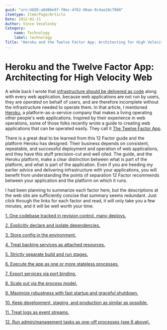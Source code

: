 ```yaml
---
guid: "urn:UUID:a0d86e97-f0ec-4f62-96ae-9c4aa18c7968"
itemtype: Item/Page/Article
Date: 2012-02-11
Author: Vince Veselosky
Category:
    name: Technology
    label: technology
Title: "Heroku and the Twelve Factor App: Architecting for High Velocity Web Operations"
...
```


# Heroku and the Twelve Factor App: Architecting for High Velocity Web

A while back I wrote that [infrastructure should be delivered as code][]
along with every web application, because web applications are not run
by users, they are *operated* on behalf of users, and are therefore
incomplete without the infrastructure needed to operate them. In that
article, I mentioned [Heroku][], a platform-as-a-service company that
makes a living operating other people's web applications. Inspired by
their experience in web operations, some of those folks recently wrote a
guide to creating web applications that can be operated easily. They
call it [The Twelve Factor App][].

There is a great deal to be learned from this 12 Factor guide and the
platform Heroku has designed. Their business depends on consistent,
repeatable, and successful deployment and operation of web applications,
and they have this stuff precision-cut and well oiled. The guide, and
the Heroku platform, make a clear distinction between what is part of
the platform, and what is part of the application. Even if you are
heeding my earlier advice and delivering infrastructure with your
applications, you will benefit from understanding the points of
separation 12 Factor recommends between your application and the
platform on which it runs.

I had been planning to summarize each factor here, but the descriptions
at the web site are sufficiently concise that summary seems redundant.
Just click through the links for each factor and read, it will only take
you a few minutes, and it will be well worth your time.

[1. One codebase tracked in revision control, many deploys.][]

[2. Explicitly declare and isolate dependencies.][]

[3. Store config in the environment.][]

[4. Treat backing services as attached resources.][]

[5. Strictly separate build and run stages.][]

[6. Execute the app as one or more stateless processes.][]

[7. Export services via port binding.][]

[8. Scale out via the process model.][]

[9. Maximize robustness with fast startup and graceful shutdown.][]

[10. Keep development, staging, and production as similar as possible.][]

[11. Treat logs as event streams.][]

[12. Run admin/management tasks as one-off processes (see 6 above).][]



  [infrastructure should be delivered as code]: /technology/web-developers-infrastructure-is-part-of-your-application.html
  [Heroku]: http://www.heroku.com/
  [The Twelve Factor App]: http://www.12factor.net/
  [1. One codebase tracked in revision control, many deploys.]: http://www.12factor.net/codebase
  [2. Explicitly declare and isolate dependencies.]: http://www.12factor.net/dependencies
  [3. Store config in the environment.]: http://www.12factor.net/config
  [4. Treat backing services as attached resources.]: http://www.12factor.net/backing-services
  [5. Strictly separate build and run stages.]: http://www.12factor.net/build-release-run
  [6. Execute the app as one or more stateless processes.]: http://www.12factor.net/processes
  [7. Export services via port binding.]: http://www.12factor.net/port-binding
  [8. Scale out via the process model.]: http://www.12factor.net/concurrency
  [9. Maximize robustness with fast startup and graceful shutdown.]: http://www.12factor.net/disposability
  [10. Keep development, staging, and production as similar as possible.]: http://www.12factor.net/dev-prod-parity
  [11. Treat logs as event streams.]: http://www.12factor.net/logs
  [12. Run admin/management tasks as one-off processes (see 6 above).]: http://www.12factor.net/admin-processes
